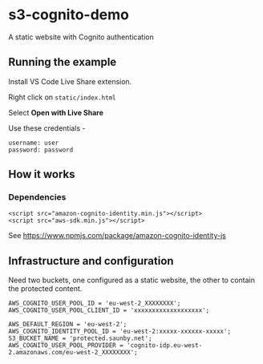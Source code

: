 # s3-cognito-demo
A static website with Cognito authentication 


## Running the example

Install VS Code Live Share extension.

Right click on ```static/index.html``` 

Select **Open with Live Share**

Use these credentials -

```
username: user
password: password
```

## How it works


### Dependencies

```
<script src="amazon-cognito-identity.min.js"></script>
<script src="aws-sdk.min.js"></script>
```

See <https://www.npmjs.com/package/amazon-cognito-identity-js>

## Infrastructure and configuration

Need two buckets, one configured as a
static website, the other to contain the
protected content.

```
AWS_COGNITO_USER_POOL_ID = 'eu-west-2_XXXXXXXX';
AWS_COGNITO_USER_POOL_CLIENT_ID = 'xxxxxxxxxxxxxxxxxxx';

AWS_DEFAULT_REGION = 'eu-west-2';
AWS_COGNITO_IDENTITY_POOL_ID = 'eu-west-2:xxxxx-xxxxxx-xxxxx';
S3_BUCKET_NAME = 'protected.saunby.net';
AWS_COGNITO_USER_POOL_PROVIDER = 'cognito-idp.eu-west-2.amazonaws.com/eu-west-2_XXXXXXXX';
    
```